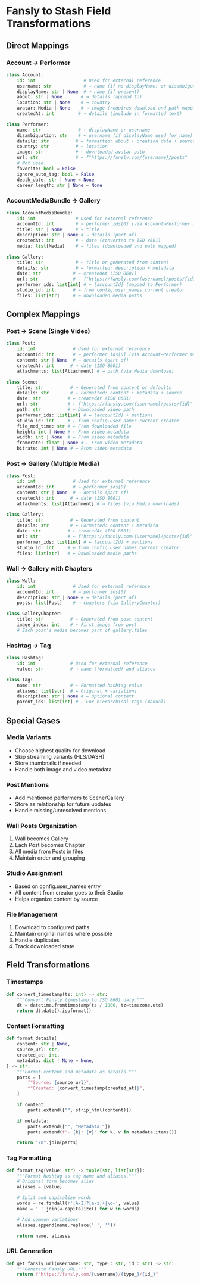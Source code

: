 # Fansly to Stash Field Transformations

## Direct Mappings

### Account → Performer

```python
class Account:
    id: int                  # Used for external reference
    username: str            # → name (if no displayName) or disambiguation
    displayName: str | None  # → name (if present)
    about: str | None       # → details (append to)
    location: str | None    # → country
    avatar: Media | None    # → image (requires download and path mapping)
    createdAt: int         # → details (include in formatted text)

class Performer:
    name: str              # ← displayName or username
    disambiguation: str    # ← username (if displayName used for name)
    details: str          # ← formatted: about + creation date + source info
    country: str          # ← location
    image: str            # ← downloaded avatar path
    url: str              # ← f"https://fansly.com/{username}/posts"
    # Not used:
    favorite: bool = False
    ignore_auto_tag: bool = False
    death_date: str | None = None
    career_length: str | None = None
```

### AccountMediaBundle → Gallery

```python
class AccountMediaBundle:
    id: int               # Used for external reference
    accountId: int        # → performer_ids[0] (via Account→Performer mapping)
    title: str | None     # → title
    description: str | None # → details (part of)
    createdAt: int        # → date (converted to ISO 8601)
    media: list[Media]    # → files (downloaded and path mapped)

class Gallery:
    title: str            # ← title or generated from content
    details: str          # ← formatted: description + metadata
    date: str            # ← createdAt (ISO 8601)
    url: str             # ← f"https://fansly.com/{username}/posts/{id}"
    performer_ids: list[int] # ← [accountId] (mapped to Performer)
    studio_id: int       # ← from config.user_names current creator
    files: list[str]     # ← downloaded media paths
```

## Complex Mappings

### Post → Scene (Single Video)

```python
class Post:
    id: int              # Used for external reference
    accountId: int       # → performer_ids[0] (via Account→Performer mapping)
    content: str | None  # → details (part of)
    createdAt: int      # → date (ISO 8601)
    attachments: list[Attachment] # → path (via Media download)

class Scene:
    title: str          # ← Generated from content or defaults
    details: str        # ← Formatted: content + metadata + source
    date: str          # ← createdAt (ISO 8601)
    url: str           # ← f"https://fansly.com/{username}/posts/{id}"
    path: str          # ← Downloaded video path
    performer_ids: list[int] # ← [accountId] + mentions
    studio_id: int     # ← from config.user_names current creator
    file_mod_time: str # ← From downloaded file
    height: int | None # ← From video metadata
    width: int | None  # ← From video metadata
    framerate: float | None # ← From video metadata
    bitrate: int | None # ← From video metadata
```

### Post → Gallery (Multiple Media)

```python
class Post:
    id: int              # Used for external reference
    accountId: int       # → performer_ids[0]
    content: str | None  # → details (part of)
    createdAt: int      # → date (ISO 8601)
    attachments: list[Attachment] # → files (via Media downloads)

class Gallery:
    title: str          # ← Generated from content
    details: str        # ← Formatted: content + metadata
    date: str          # ← createdAt (ISO 8601)
    url: str           # ← f"https://fansly.com/{username}/posts/{id}"
    performer_ids: list[int] # ← [accountId] + mentions
    studio_id: int     # ← from config.user_names current creator
    files: list[str]   # ← Downloaded media paths
```

### Wall → Gallery with Chapters

```python
class Wall:
    id: int              # Used for external reference
    accountId: int       # → performer_ids[0]
    description: str | None # → details (part of)
    posts: list[Post]    # → chapters (via GalleryChapter)

class GalleryChapter:
    title: str          # ← Generated from post content
    image_index: int    # ← First image from post
    # Each post's media becomes part of gallery.files
```

### Hashtag → Tag

```python
class Hashtag:
    id: int             # Used for external reference
    value: str          # → name (formatted) and aliases

class Tag:
    name: str           # ← Formatted hashtag value
    aliases: list[str]  # ← Original + variations
    description: str | None # ← Optional context
    parent_ids: list[int] # ← For hierarchical tags (manual)
```

## Special Cases

### Media Variants

- Choose highest quality for download
- Skip streaming variants (HLS/DASH)
- Store thumbnails if needed
- Handle both image and video metadata

### Post Mentions

- Add mentioned performers to Scene/Gallery
- Store as relationship for future updates
- Handle missing/unresolved mentions

### Wall Posts Organization

1. Wall becomes Gallery
2. Each Post becomes Chapter
3. All media from Posts in files
4. Maintain order and grouping

### Studio Assignment

- Based on config.user_names entry
- All content from creator goes to their Studio
- Helps organize content by source

### File Management

1. Download to configured paths
2. Maintain original names where possible
3. Handle duplicates
4. Track downloaded state

## Field Transformations

### Timestamps

```python
def convert_timestamp(ts: int) -> str:
    """Convert Fansly timestamp to ISO 8601 date."""
    dt = datetime.fromtimestamp(ts / 1000, tz=timezone.utc)
    return dt.date().isoformat()
```

### Content Formatting

```python
def format_details(
    content: str | None,
    source_url: str,
    created_at: int,
    metadata: dict | None = None,
) -> str:
    """Format content and metadata as details."""
    parts = [
        f"Source: {source_url}",
        f"Created: {convert_timestamp(created_at)}",
    ]

    if content:
        parts.extend(["", strip_html(content)])

    if metadata:
        parts.extend(["", "Metadata:"])
        parts.extend(f"- {k}: {v}" for k, v in metadata.items())

    return "\n".join(parts)
```

### Tag Formatting

```python
def format_tag(value: str) -> tuple[str, list[str]]:
    """Format hashtag as tag name and aliases."""
    # Original form becomes alias
    aliases = [value]

    # Split and capitalize words
    words = re.findall(r'[A-Z]?[a-z]+|\d+', value)
    name = ' '.join(w.capitalize() for w in words)

    # Add common variations
    aliases.append(name.replace(' ', ''))

    return name, aliases
```

### URL Generation

```python
def get_fansly_url(username: str, type_: str, id_: str) -> str:
    """Generate Fansly URL."""
    return f"https://fansly.com/{username}/{type_}/{id_}"
```

